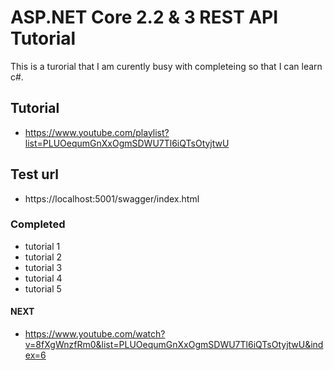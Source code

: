 # ASP.NET Core 2.2 & 3 REST API Tutorial

This is a turorial that I am curently busy with completeing so that I can learn c#.

## Tutorial
- https://www.youtube.com/playlist?list=PLUOequmGnXxOgmSDWU7Tl6iQTsOtyjtwU

## Test url
- https://localhost:5001/swagger/index.html



### Completed
- tutorial 1
- tutorial 2
- tutorial 3
- tutorial 4
- tutorial 5

#### NEXT
- https://www.youtube.com/watch?v=8fXgWnzfRm0&list=PLUOequmGnXxOgmSDWU7Tl6iQTsOtyjtwU&index=6
